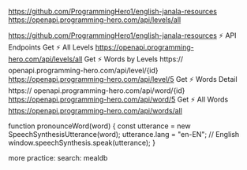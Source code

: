 https://github.com/ProgrammingHero1/english-janala-resources
https://openapi.programming-hero.com/api/levels/all

https://github.com/ProgrammingHero1/english-janala-resources
⚡ API Endpoints
Get ⚡ All Levels
https://openapi.programming-hero.com/api/levels/all
Get ⚡ Words by Levels
https:// openapi.programming-hero.com/api/level/{id}
https://openapi.programming-hero.com/api/level/5
Get ⚡ Words Detail
https:// openapi.programming-hero.com/api/word/{id}
https://openapi.programming-hero.com/api/word/5
Get ⚡ All Words
https://openapi.programming-hero.com/api/words/all

function pronounceWord(word) {
const utterance = new SpeechSynthesisUtterance(word);
utterance.lang = "en-EN"; // English
window.speechSynthesis.speak(utterance);
}

more practice: search: mealdb

